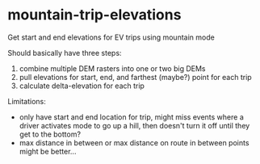 # mountain-trip-elevations
Get start and end elevations for EV trips using mountain mode

Should basically have three steps:
1. combine multiple DEM rasters into one or two big DEMs
2. pull elevations for start, end, and farthest (maybe?) point for each trip
3. calculate delta-elevation for each trip

Limitations:
* only have start and end location for trip, might miss events where a driver activates mode to go up a hill, then doesn't turn it off until they get to the bottom?
* max distance in between or max distance on route in between points might be better...

